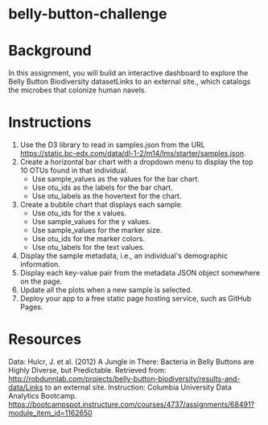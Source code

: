 # belly-button-challenge

# Background
  In this assignment, you will build an interactive dashboard to explore the Belly Button Biodiversity datasetLinks to an external site., which catalogs the microbes that colonize human navels.

# Instructions
  1. Use the D3 library to read in samples.json from the URL https://static.bc-edx.com/data/dl-1-2/m14/lms/starter/samples.json.
  2. Create a horizontal bar chart with a dropdown menu to display the top 10 OTUs found in that individual.
       - Use sample_values as the values for the bar chart.
       - Use otu_ids as the labels for the bar chart.
       - Use otu_labels as the hovertext for the chart.
  3. Create a bubble chart that displays each sample.
       - Use otu_ids for the x values.
       - Use sample_values for the y values.
       - Use sample_values for the marker size.
       - Use otu_ids for the marker colors.
       - Use otu_labels for the text values.
  4. Display the sample metadata, i.e., an individual's demographic information.
  5. Display each key-value pair from the metadata JSON object somewhere on the page.
  6. Update all the plots when a new sample is selected.
  7. Deploy your app to a free static page hosting service, such as GitHub Pages.

# Resources
  Data: Hulcr, J. et al. (2012) A Jungle in There: Bacteria in Belly Buttons are Highly Diverse, but Predictable. Retrieved from: http://robdunnlab.com/projects/belly-button-biodiversity/results-and-data/Links to an external site.
  Instruction: Columbia University Data Analytics Bootcamp. https://bootcampspot.instructure.com/courses/4737/assignments/68491?module_item_id=1162650
  
